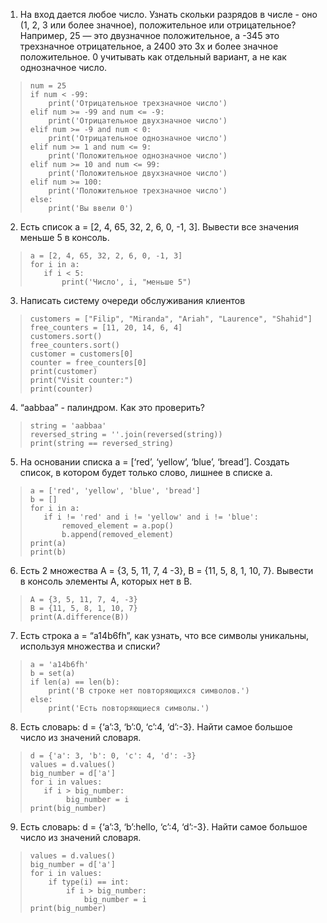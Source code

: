 1. На вход дается любое число. Узнать скольки разрядов в числе - оно (1, 2, 3 или более значное), положительное или отрицательное? Например, 25 — это двузначное положительное, а -345 это трехзначное отрицательное, а 2400 это 3х и более значное положительное. 0 учитывать как отдельный вариант, а не как однозначное число.
> ```
> num = 25  
> if num < -99:  
>     print('Отрицательное трехзначное число')  
> elif num >= -99 and num <= -9:  
>     print('Отрицательное двухзначное число')  
> elif num >= -9 and num < 0:  
>     print('Отрицательное однозначное число')  
> elif num >= 1 and num <= 9:  
>     print('Положительное однозначное число')  
> elif num >= 10 and num <= 99:  
>     print('Положительное двухзначное число')  
> elif num >= 100:  
>     print('Положительное трехзначное число')  
> else:  
>     print('Вы ввели 0')

2. Есть список а = [2, 4, 65, 32, 2, 6, 0, -1, 3]. Вывести все значения меньше 5 в консоль.
> ```
> a = [2, 4, 65, 32, 2, 6, 0, -1, 3]
> for i in a:
>    if i < 5:
>        print('Число', i, "меньше 5")

3. Написать систему очереди обслуживания клиентов

> ```
> customers = ["Filip", "Miranda", "Ariah", "Laurence", "Shahid"]
> free_counters = [11, 20, 14, 6, 4]
> customers.sort()
> free_counters.sort()
> customer = customers[0]
> counter = free_counters[0]
> print(customer)
> print("Visit counter:")
> print(counter)

4. “aabbаа” - палиндром. Как это проверить?

> ```
> string = 'aabbaa'
> reversed_string = ''.join(reversed(string))
> print(string == reversed_string)

5. На основании списка a = [‘red’, ‘yellow’, ‘blue’, ‘bread’]. Создать список, в котором будет только слово, лишнее в списке a.

>```
> a = ['red', 'yellow', 'blue', 'bread']
> b = []
> for i in a:
>    if i != 'red' and i != 'yellow' and i != 'blue':
>        removed_element = a.pop()
>        b.append(removed_element)
> print(a)
> print(b)

6. Есть 2 множества A = {3, 5, 11, 7, 4 -3}, B = {11, 5, 8, 1, 10, 7}. Вывести в консоль элементы A, которых нет в B.

>```
> A = {3, 5, 11, 7, 4, -3}
> B = {11, 5, 8, 1, 10, 7}
> print(A.difference(B))

7. Есть строка a = “a14b6fh”, как узнать, что все символы уникальны, используя множества и списки?

> ```
> a = 'a14b6fh'
> b = set(a)
> if len(a) == len(b):
>     print('В строке нет повторяющихся символов.')
> else:
>     print('Есть повторяющиеся символы.')

8. Есть словарь: d = {‘a’:3, ‘b’:0, ‘c’:4, ‘d’:-3}. Найти самое большое число из значений словаря.

> ```
> d = {'a': 3, 'b': 0, 'c': 4, 'd': -3}
> values = d.values()
> big_number = d['a']
> for i in values:
>    if i > big_number:
>         big_number = i
> print(big_number)

9. Есть словарь: d = {‘a’:3, ‘b’:hello, ‘c’:4, ‘d’:-3}. Найти самое большое число из значений словаря.

> ```
> values = d.values()
> big_number = d['a']
> for i in values:
>     if type(i) == int:
>         if i > big_number:
>             big_number = i
> print(big_number)
